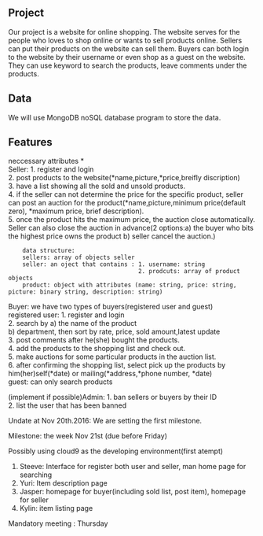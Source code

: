 ## Project
Our project is a website for online shopping. The website serves for the people who loves to shop online or wants to sell products online. Sellers can put their products on the website can sell them. Buyers can both login to the website by their username or even shop as a guest on the website. They can use keyword to search the products, leave comments under the products.

## Data
We will use MongoDB noSQL database program to store the data.

## Features 
neccessary attributes * <br />
Seller: 1. register and login<br />
		2. post products to the website(*name,picture,*price,breifly discription)<br />
	    3. have a list showing all the sold and unsold products.<br />
        4. if the seller can not determine the price for the specific product, seller can post an auction for the product(*name,picture,minimum price(default zero), *maximum price, brief description).<br />
        5. once the product hits the maximum price, the auction close automatically. Seller can also close the auction in advance(2 options:a) the buyer who bits the highest price owns the product b) seller cancel the auction.)

        data structure:
        sellers: array of objects seller
        seller: an oject that contains : 1. username: string
        								 2. prodcuts: array of product objects
        product: object with attributes (name: string, price: string, picture: binary string, description: string)

Buyer: we have two types of buyers(registered user and guest)	   
	   registered user:
		   1. register and login <br />
		   2. search by a) the name of the product<br />
		   			  b) department, then sort by rate, price, sold amount,latest update<br />
		   3. post comments after he(she) bought the products.<br />
		   4. add the products to the shopping list and check out.<br />
		   5. make auctions for some particular products in the auction list.<br />
		   6. after confirming the shopping list, select pick up the products by him(her)self(*date) or mailing(*address,*phone number, *date)<br />
		guest: can only search products<br />

(implement if possible)Admin: 
        1. ban sellers or buyers by their ID<br />
	    2. list the user that has been banned<br />

Undate at Nov 20th.2016:
We are setting the first milestone.

Milestone: the week Nov 21st (due before Friday)

Possibly using cloud9 as the developing environment(first atempt)

1. Steeve:
	Interface for register both user and seller, man home page for searching
2. Yuri:
	Item description page 
3. Jasper:
	homepage for buyer(including sold list, post item), homepage for seller 
4. Kylin: 
	item listing page

Mandatory meeting : Thursday

